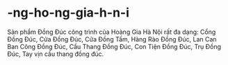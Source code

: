 # -ng-ho-ng-gia-h-n-i
Sản phẩm Đồng Đúc công trình của Hoàng Gia Hà Nội rất đa dạng: Cổng Đồng Đúc, Cửa Đồng Đúc, Cửa Đồng Tấm, Hàng Rào Đồng Đúc, Lan Can Ban Công Đồng Đúc, Cầu Thang Đồng Đúc, Con Tiện Đồng Đúc, Trụ Đồng Đúc, Tay vịn cầu thang đồng đúc.
